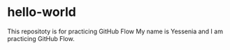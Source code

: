 # hello-world
This repositoty is for practicing GitHub Flow
My name is Yessenia and I am practicing GitHub Flow.
